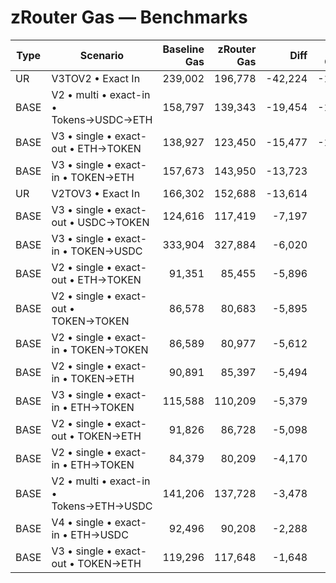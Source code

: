 # zRouter Gas — Benchmarks

| Type | Scenario | Baseline Gas | zRouter Gas | Diff | % Change |
|---|---|---:|---:|---:|---:|
| UR | V3TOV2 • Exact In | 239,002 | 196,778 | -42,224 | -17.67% |
| BASE | V2 • multi • exact-in • Tokens→USDC→ETH | 158,797 | 139,343 | -19,454 | -12.25% |
| BASE | V3 • single • exact-out • ETH→TOKEN | 138,927 | 123,450 | -15,477 | -11.14% |
| BASE | V3 • single • exact-in • TOKEN→ETH | 157,673 | 143,950 | -13,723 | -8.70% |
| UR | V2TOV3 • Exact In | 166,302 | 152,688 | -13,614 | -8.19% |
| BASE | V3 • single • exact-out • USDC→TOKEN | 124,616 | 117,419 | -7,197 | -5.78% |
| BASE | V3 • single • exact-in • TOKEN→USDC | 333,904 | 327,884 | -6,020 | -1.80% |
| BASE | V2 • single • exact-out • ETH→TOKEN | 91,351 | 85,455 | -5,896 | -6.45% |
| BASE | V2 • single • exact-out • TOKEN→TOKEN | 86,578 | 80,683 | -5,895 | -6.81% |
| BASE | V2 • single • exact-in • TOKEN→TOKEN | 86,589 | 80,977 | -5,612 | -6.48% |
| BASE | V2 • single • exact-in • TOKEN→ETH | 90,891 | 85,397 | -5,494 | -6.04% |
| BASE | V3 • single • exact-in • ETH→TOKEN | 115,588 | 110,209 | -5,379 | -4.65% |
| BASE | V2 • single • exact-out • TOKEN→ETH | 91,826 | 86,728 | -5,098 | -5.55% |
| BASE | V2 • single • exact-in • ETH→TOKEN | 84,379 | 80,209 | -4,170 | -4.94% |
| BASE | V2 • multi • exact-in • Tokens→ETH→USDC | 141,206 | 137,728 | -3,478 | -2.46% |
| BASE | V4 • single • exact-in • ETH→USDC | 92,496 | 90,208 | -2,288 | -2.47% |
| BASE | V3 • single • exact-out • TOKEN→ETH | 119,296 | 117,648 | -1,648 | -1.38% |
